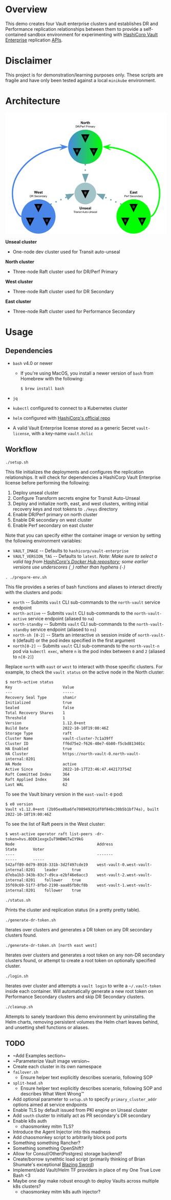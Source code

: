 # Overview

This demo creates four Vault enterprise clusters and establishes DR and Performance replication relationships between them to provide a self-contained sandbox environment for experimenting with [HashiCorp Vault Enterprise](https://developer.hashicorp.com/vault/docs/enterprise/replication) replication [APIs](https://developer.hashicorp.com/vault/api-docs/system/replication).

# Disclaimer

This project is for demonstration/learning purposes only.  These scripts are fragile and have only been tested against a local `minikube` environment.

# Architecture

![](cluster-diagram.png)

**Unseal cluster**

* One-node dev cluster used for Transit auto-unseal

**North cluster**

* Three-node Raft cluster used for DR/Perf Primary

**West cluster**

* Three-node Raft cluster used for DR Secondary

**East cluster**

* Three-node Raft cluster used for Performance Secondary

# Usage

## Dependencies

* `bash` v4.0 or newer
  * If you're using MacOS, you install a newer version of `bash` from Homebrew with the following:

    ```
    $ brew install bash
    ```

* `jq`
* `kubectl` configured to connect to a Kubernetes cluster
* `helm` configured with [HashiCorp's official repo](https://developer.hashicorp.com/vault/docs/platform/k8s/helm/run#how-to)
* A valid Vault Enterprise license stored as a generic Secret `vault-license`, with a key-name `vault.hclic`

## Workflow

`./setup.sh`

This file initializes the deployments and configures the replication relationships.  It will check for dependencies a HashiCorp Vault Enterprise license before performing the following:

1. Deploy unseal cluster
1. Configure Transform secrets engine for Transit Auto-Unseal
1. Deploy and initialize north, east, and west clusters, writing initial recovery keys and root tokens to `./keys` directory
1. Enable DR/Perf primary on north cluster
1. Enable DR secondary on west cluster
1. Enable Perf secondary on east cluster

Note that you can specify either the container image or version by setting the following environment variables:

* `VAULT_IMAGE` -- Defaults to `hashicorp/vault-enterprise`
* `VAULT_VERSION_TAG` -- Defaults to `latest`.  _Note: Make sure to select a valid tag from [HashiCorp's Docker Hub repository](https://hub.docker.com/r/hashicorp/vault-enterprise/tags); some earlier versions use underscores (`_`) rather than hyphens (`-`)_

`. ./prepare-env.sh`

This file provides a series of bash functions and aliases to interact directly with the clusters and pods:

* `north` -- Submits `vault` CLI sub-commands to the `north-vault` service endpoint
* `north-active` -- Submits `vault` CLI sub-commands to the `north-vault-active` service endpoint (aliased to `na`)
* `north-standby` -- Submits `vault` CLI sub-commands to the `north-vault-standby` service endpoint (aliased to `ns`)
* `north-sh [0-2]` -- Starts an interactive `sh` session inside of `north-vault-0` (default) or the pod index specified in the first argument
* `north[0-2]` -- Submits `vault` CLI sub-commands to the `north-vault-n` pod via `kubectl exec`, where `n` is the pod index between `0` and `2` (aliased to `n[0-2]`)

Replace `north` with `east` or `west` to interact with those specific clusters.  For example, to check the `vault status` on the active node in the North cluster:

```
$ north-active status
Key                      Value
---                      -----
Recovery Seal Type       shamir
Initialized              true
Sealed                   false
Total Recovery Shares    1
Threshold                1
Version                  1.12.0+ent
Build Date               2022-10-10T19:00:46Z
Storage Type             raft
Cluster Name             vault-cluster-7c1a39ff
Cluster ID               ff6d75e2-f626-40e7-6b80-f5cbd813401c
HA Enabled               true
HA Cluster               https://north-vault-0.north-vault-internal:8201
HA Mode                  active
Active Since             2022-10-17T23:46:47.442173754Z
Raft Committed Index     364
Raft Applied Index       364
Last WAL                 62
```

To see the Vault binary version in the `east-vault-0` pod:

```
$ e0 version
Vault v1.12.0+ent (2b95ea0ba6fe708949201df0f84bc30b5b1bf74a), built 2022-10-10T19:00:46Z
```

To see the list of Raft peers in the West cluster:

```
$ west-active operator raft list-peers -dr-token=hvs.8DEK1exgxIuT9HBWGTwIY9kG
Node                                    Address                                  State       Voter
----                                    -------                                  -----       -----
542aff89-0d79-8918-331b-3d2f497cde19    west-vault-0.west-vault-internal:8201    leader      true
d7eba1b3-343b-83c7-d9ca-e2bf46e6acc3    west-vault-2.west-vault-internal:8201    follower    true
35f69c69-51f7-8fbd-2190-aaa85fb0cf8b    west-vault-1.west-vault-internal:8201    follower    true
```


`./status.sh`

Prints the cluster and replication status (in a pretty pretty table).

`./generate-dr-token.sh`

Iterates over clusters and generates a DR token on any DR secondary clusters found.

`./generate-dr-token.sh [north east west]`

Iterates over clusters and generates a root token on any non-DR secondary clusters found, or attempt to create a root token on optionally specified cluster.

`./login.sh`

Iterates over cluster and attempts a `vault login` to write a `~/.vault-token` inside each container.  Will automatically generate a new root token on Performance Secondary clusters and skip DR Secondary clusters.

`./cleanup.sh`

Attempts to sanely teardown this demo environment by uninstalling the Helm charts, removing persistent volumes the Helm chart leaves behind, and unsetting shell functions or aliases.

## TODO

* ~Add Examples section~
* ~Parameterize Vault image version~
* Create each cluster in its own namespace
* `failover.sh`
  * Ensure helper text explicitly describes scenario, following SOP
* `split-head.sh`
  * Ensure helper text explicitly describes scenario, following SOP and describes What Went Wrong™
* Add optional parameter to `setup.sh` to specify `primary_cluster_addr` options aimed at service endpoints
* Enable TLS by default issued from PKI engine on Unseal cluster
* Add `south` cluster to initially act as PR secondary's DR secondary
* Enable k8s auth
  * chaosmonkey mitm TLS?
* Introduce the Agent Injector into this madness
* Add chaosmonkey script to arbitrarily block pod ports
* Something something Rancher?
* Something something OpenShift?
* Allow for Consul/Other(Postgres) storage backend?
* Create/borrow synethtic load script (primarily thinking of Brian Shumate's exceptional [Blazing Sword](https://github.com/brianshumate/vaultron/blob/main/blazing_sword))
* Implement/add Vault/Helm TF providers in place of my One True Love Bash <3
* Maybe one day make robust enough to deploy Vaults across multiple k8s clusters?
  * chaosmonkey mitm k8s auth injector?
